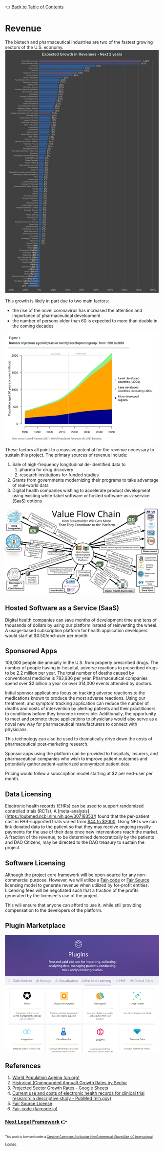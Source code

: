 👈 [Back to Table of Contents](../README.md#Whitepaper)

# Revenue

The biotech and pharmaceutical industries are two of the fastest growing sectors of the U.S. economy.
![sector-growth](../assets/business/sector-growth-rates.png)

This growth is likely in part due to two main factors:

* the rise of the novel coronavirus has increased the attention and importance of pharmaceutical development
* the number of persons older than 60 is expected to more than double in the coming decades

![aging-population](../assets/growth-in-aging-population.png)

These factors all point to a massive potential for the revenue necessary to sustain this project. The primary sources of revenue include:

1. Sale of high-frequency longitudinal de-identified data to
   1. pharma for drug discovery
   2. research institutions for funded studies
2. Grants from governments modernizing their programs to take advantage of real-world data
3. Digital health companies wishing to accelerate product development using existing white-label software or hosted software-as-a-service (SaaS) options

![](../assets/business/value-flow-chain.svg)

## Hosted Software as a Service (SaaS)

Digital health companies can save months of development time and tens of thousands of dollars by using our platform instead of reinventing the wheel.  A usage-based subscription platform for health application developers would start at $0.50/end-user per month.

## Sponsored Apps

106,000 people die annually in the U.S. from properly prescribed drugs.  The number of people having in-hospital, adverse reactions to prescribed drugs to be 2.2 million per year. The total number of deaths caused by conventional medicine is 783,936 per year.   Pharmaceutical companies spend over $2 billion a year on over 314,000 events attended by doctors.

Initial sponsor applications focus on tracking adverse reactions to the medications known to produce the most adverse reactions.   Using our treatment, and symptom tracking application can reduce the number of deaths and costs of intervention by alerting patients and their practitioners to conditions before they become irreversible.  Additionally, the opportunity to meet and promote these applications to physicians would also serve as a novel new way for pharmaceutical manufacturers to connect with physicians.

This technology can also be used to dramatically drive down the costs of pharmaceutical post-marketing research.

Sponsor apps using the platform can be provided to hospitals, insurers, and pharmaceutical companies who wish to improve patient outcomes and potentially gather patient-authorized anonymized patient data.

Pricing would follow a subscription model starting at $2 per end-user per month.

## Data Licensing

Electronic health records (EHRs) can be used to support randomized controlled trials (RCTs). A [meta-analysis]
(https://pubmed.ncbi.nlm.nih.gov/30718353/) found that the
per-patient cost in EHR-supported trials varied from [$44 to $2000](https://pubmed.ncbi.nlm.nih.gov/30718353/).
Using NFTs we can link donated data to the patient so that they may receive ongoing royalty payments for the use of
their data once new interventions reach the market. A fraction of the revenue, to be determined democratically by
the patients and DAO Citizens, may be directed to the DAO treasury to sustain the project.

## Software Licensing

Although the project core framework will be open-source for any non-commercial purpose. However, we will utilize a [Fair-code](https://faircode.io/) or [Fair Source](https://fair.io/?a) licensing model to
generate revenue when utilized by for-profit entities.  Licensing fees will be negotiated such that a fraction of the profits generated by the licensee's use of the project.

This will ensure that anyone can afford to use it, while still providing compensation to the developers of the platform.

## Plugin Marketplace
![plugin marketplace](../assets/plugins/plugin-marketplace.png)



## References

1. [World Population Ageing (un.org)](https://www.un.org/en/development/desa/population/publications/pdf/ageing/WPA2017_Highlights.pdf)
2. [Historical (Compounded Annual) Growth Rates by Sector](https://pages.stern.nyu.edu/~adamodar/New_Home_Page/datafile/histgr.html)
3. [Projected Sector Growth Rates - Google Sheets](https://docs.google.com/spreadsheets/d/1p1_MOl7jD1fx_OxFrHSAxTi2zu0tH2CBUM9MuL-kGco/edit#gid=0)
4. [Current use and costs of electronic health records for clinical trial research: a descriptive study - PubMed (nih.gov)](https://pubmed.ncbi.nlm.nih.gov/30718353/)
5. [Fair Source License](https://fair.io/?a)
6. [Fair-code (faircode.io)](https://faircode.io/)

### [Next Legal Framework](./8-legal-framework.md) 👉

<sub><sub>
This work is licensed under a <a rel="license" href="http://creativecommons.org/licenses/by-nc-sa/4.0/">Creative Commons Attribution-NonCommercial-ShareAlike 4.0 International License</a>.
</sub></sub>
